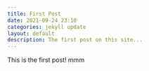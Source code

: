 ```yaml
---
title: First Post
date: 2021-09-24 23:10
categories: jekyll update
layout: default
description: The first post on this site...
---
```


This is the first post!
mmm
